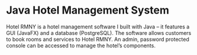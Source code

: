 # Java Hotel Management System
 Hotel RMNY is a hotel management software I built with Java – it features a GUI (JavaFX) and a database (PostgreSQL). The software allows customers to book rooms and services to Hotel RMNY. An admin, password protected console can be accessed to manage the hotel’s components.
